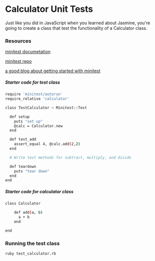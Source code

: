 # Calculator Unit Tests

Just like you did in JavaScript when you learned about Jasmine, you're going to create a class that test the functionality of a Calculator class.

### Resources

[minitest documetation](http://docs.seattlerb.org/minitest/)

[minitest repo](https://github.com/seattlerb/minitest)

[a good blog about getting started with minitest](http://blog.teamtreehouse.com/short-introduction-minitest)

##### Starter code for test class

```bash
require 'minitest/autorun'
require_relative 'calculator'

class TestCalculator < Minitest::Test

  def setup
    puts "set up"
    @calc = Calculator.new
  end

  def test_add
    assert_equal 4, @calc.add(2,2)
  end

  # Write test methods for subtract, multiply, and divide

  def teardown
    puts "tear down"
  end
end
```

##### Starter code for calculator class

```bash
class Calculator

    def add(a, b)
      a + b
    end

end
```

### Running the test class
```bash
ruby test_calculator.rb
```
